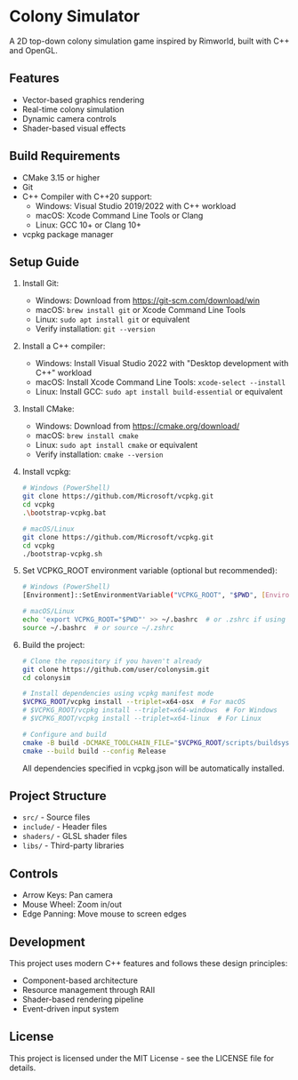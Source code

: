 # Colony Simulator

A 2D top-down colony simulation game inspired by Rimworld, built with C++ and OpenGL.

## Features

- Vector-based graphics rendering
- Real-time colony simulation
- Dynamic camera controls
- Shader-based visual effects

## Build Requirements

- CMake 3.15 or higher
- Git
- C++ Compiler with C++20 support:
  - Windows: Visual Studio 2019/2022 with C++ workload
  - macOS: Xcode Command Line Tools or Clang
  - Linux: GCC 10+ or Clang 10+
- vcpkg package manager

## Setup Guide

1. Install Git:
   - Windows: Download from https://git-scm.com/download/win
   - macOS: `brew install git` or Xcode Command Line Tools
   - Linux: `sudo apt install git` or equivalent
   - Verify installation: `git --version`

2. Install a C++ compiler:
   - Windows: Install Visual Studio 2022 with "Desktop development with C++" workload
   - macOS: Install Xcode Command Line Tools: `xcode-select --install`
   - Linux: Install GCC: `sudo apt install build-essential` or equivalent

3. Install CMake:
   - Windows: Download from https://cmake.org/download/
   - macOS: `brew install cmake`
   - Linux: `sudo apt install cmake` or equivalent
   - Verify installation: `cmake --version`

4. Install vcpkg:
   ```bash
   # Windows (PowerShell)
   git clone https://github.com/Microsoft/vcpkg.git
   cd vcpkg
   .\bootstrap-vcpkg.bat
   
   # macOS/Linux
   git clone https://github.com/Microsoft/vcpkg.git
   cd vcpkg
   ./bootstrap-vcpkg.sh
   ```

5. Set VCPKG_ROOT environment variable (optional but recommended):
   ```bash
   # Windows (PowerShell)
   [Environment]::SetEnvironmentVariable("VCPKG_ROOT", "$PWD", [EnvironmentVariableTarget]::User)
   
   # macOS/Linux
   echo 'export VCPKG_ROOT="$PWD"' >> ~/.bashrc  # or .zshrc if using zsh
   source ~/.bashrc  # or source ~/.zshrc
   ```

6. Build the project:
   ```bash
   # Clone the repository if you haven't already
   git clone https://github.com/user/colonysim.git
   cd colonysim
   
   # Install dependencies using vcpkg manifest mode
   $VCPKG_ROOT/vcpkg install --triplet=x64-osx  # For macOS
   # $VCPKG_ROOT/vcpkg install --triplet=x64-windows  # For Windows
   # $VCPKG_ROOT/vcpkg install --triplet=x64-linux  # For Linux
   
   # Configure and build
   cmake -B build -DCMAKE_TOOLCHAIN_FILE="$VCPKG_ROOT/scripts/buildsystems/vcpkg.cmake"
   cmake --build build --config Release
   ```

   All dependencies specified in vcpkg.json will be automatically installed.

## Project Structure

- `src/` - Source files
- `include/` - Header files
- `shaders/` - GLSL shader files
- `libs/` - Third-party libraries

## Controls

- Arrow Keys: Pan camera
- Mouse Wheel: Zoom in/out
- Edge Panning: Move mouse to screen edges

## Development

This project uses modern C++ features and follows these design principles:
- Component-based architecture
- Resource management through RAII
- Shader-based rendering pipeline
- Event-driven input system

## License

This project is licensed under the MIT License - see the LICENSE file for details. 